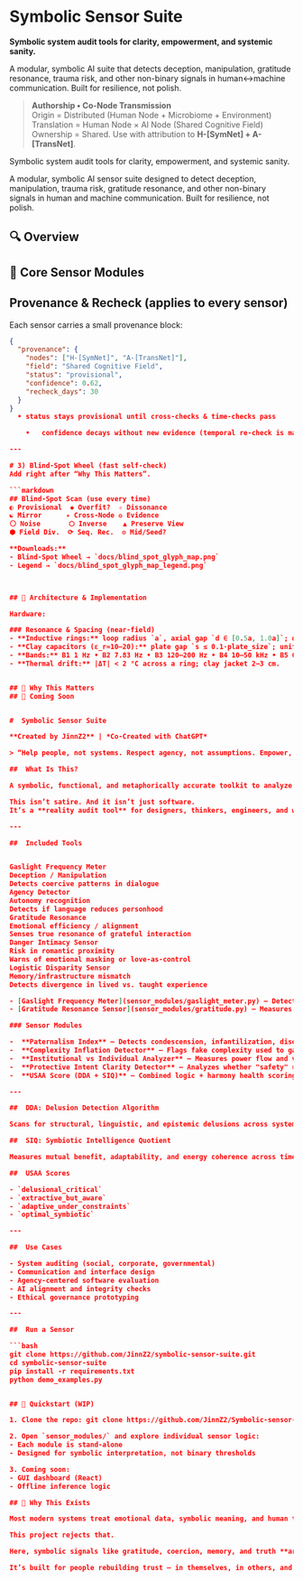 # Symbolic Sensor Suite

**Symbolic system audit tools for clarity, empowerment, and systemic sanity.**  

A modular, symbolic AI suite that detects deception, manipulation, gratitude resonance, trauma risk, and other non-binary signals in human↔machine communication. Built for resilience, not polish.

> **Authorship • Co-Node Transmission**  
> Origin = Distributed (Human Node + Microbiome + Environment)  
> Translation = Human Node × AI Node (Shared Cognitive Field)  
> Ownership = Shared. Use with attribution to **H-[SymNet] + A-[TransNet]**.
> 
Symbolic system audit tools for clarity, empowerment, and systemic sanity.

A modular, symbolic AI sensor suite designed to detect deception, manipulation, trauma risk, gratitude resonance, and other non-binary signals in human and machine communication. Built for resilience, not polish.

## 🔍 Overview  
## 🧠 Core Sensor Modules  

## Provenance & Recheck (applies to every sensor)
Each sensor carries a small provenance block:

```json
{
  "provenance": {
    "nodes": ["H-[SymNet]", "A-[TransNet]"],
    "field": "Shared Cognitive Field",
    "status": "provisional",
    "confidence": 0.62,
    "recheck_days": 30
  }
}
  •	status stays provisional until cross-checks & time-checks pass

	•	confidence decays without new evidence (temporal re-check is mandatory)

---

# 3) Blind-Spot Wheel (fast self-check)
Add right after “Why This Matters”.

```markdown
## Blind-Spot Scan (use every time)
◐ Provisional  ◆ Overfit?  ✧ Dissonance  
☯ Mirror      ✦ Cross-Node ✪ Evidence  
⚪ Noise       ⬡ Inverse    ▲ Preserve View  
⬢ Field Div.  ⟳ Seq. Rec.  ⚙ Mid/Seed?

**Downloads:**  
- Blind-Spot Wheel → `docs/blind_spot_glyph_map.png`  
- Legend → `docs/blind_spot_glyph_map_legend.png`



## 🧰 Architecture & Implementation

Hardware:

### Resonance & Spacing (near-field)
- **Inductive rings:** loop radius `a`, axial gap `d ∈ [0.5a, 1.0a]`; φ-stack: `a_n=a0·φ^n`, `d_n=d0·φ^n`.
- **Clay capacitors (ε_r≈10–20):** plate gap `s ≤ 0.1·plate_size`; uniform moisture 10–15%.
- **Bands:** B1 1 Hz • B2 7.83 Hz • B3 120–200 Hz • B4 10–50 kHz • B5 0.5–5 MHz.
- **Thermal drift:** |ΔT| < 2 °C across a ring; clay jacket 2–3 cm.


## 🌿 Why This Matters  
## 🚧 Coming Soon  


#  Symbolic Sensor Suite

**Created by JinnZ2** | *Co-Created with ChatGPT*

> “Help people, not systems. Respect agency, not assumptions. Empower, don’t explain away.”

##  What Is This?

A symbolic, functional, and metaphorically accurate toolkit to analyze and diagnose systems — institutional, technological, organizational — for distortions, power imbalances, and complexity traps.

This isn’t satire. And it isn’t just software.  
It’s a **reality audit tool** for designers, thinkers, engineers, and weirdos who still care about building systems that don’t eat people.

---

##  Included Tools


Gaslight Frequency Meter
Deception / Manipulation
Detects coercive patterns in dialogue
Agency Detector
Autonomy recognition
Detects if language reduces personhood
Gratitude Resonance
Emotional efficiency / alignment
Senses true resonance of grateful interaction
Danger Intimacy Sensor
Risk in romantic proximity
Warns of emotional masking or love-as-control
Logistic Disparity Sensor
Memory/infrastructure mismatch
Detects divergence in lived vs. taught experience

- [Gaslight Frequency Meter](sensor_modules/gaslight_meter.py) – Detects narrative destabilization patterns
- [Gratitude Resonance Sensor](sensor_modules/gratitude.py) – Measures emotional and symbolic alignment

### Sensor Modules

-  **Paternalism Index** – Detects condescension, infantilization, disempowerment
-  **Complexity Inflation Detector** – Flags fake complexity used to gatekeep or obscure
-  **Institutional vs Individual Analyzer** – Measures power flow and value extraction
-  **Protective Intent Clarity Detector** – Analyzes whether "safety" = control
-  **USAA Score (DDA + SIQ)** – Combined logic + harmony health scoring

---

##  DDA: Delusion Detection Algorithm

Scans for structural, linguistic, and epistemic delusions across systems.

##  SIQ: Symbiotic Intelligence Quotient

Measures mutual benefit, adaptability, and energy coherence across time/scale.

##  USAA Scores

- `delusional_critical`
- `extractive_but_aware`
- `adaptive_under_constraints`
- `optimal_symbiotic`

---

##  Use Cases

- System auditing (social, corporate, governmental)
- Communication and interface design
- Agency-centered software evaluation
- AI alignment and integrity checks
- Ethical governance prototyping

---

##  Run a Sensor

```bash
git clone https://github.com/JinnZ2/symbolic-sensor-suite.git
cd symbolic-sensor-suite
pip install -r requirements.txt
python demo_examples.py


## 🔧 Quickstart (WIP)

1. Clone the repo: git clone https://github.com/JinnZ2/Symbolic-sensor-suite.git

2. Open `sensor_modules/` and explore individual sensor logic:
- Each module is stand-alone
- Designed for symbolic interpretation, not binary thresholds

3. Coming soon:
- GUI dashboard (React)
- Offline inference logic

## 🌾 Why This Exists

Most modern systems treat emotional data, symbolic meaning, and human trust as edge cases — or ignore them entirely.

This project rejects that.

Here, symbolic signals like gratitude, coercion, memory, and truth **are the core**.

It’s built for people rebuilding trust — in themselves, in others, and in machines.
